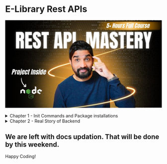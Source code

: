 # E-Library Rest APIs

[![Video Thumbnail](/assets//6SJQ5eOChrA-HD.jpg "Click to view more details")](https://youtu.be/6SJQ5eOChrA?si=7ry0vWpTbBaBoKg3)

<details>

<summary>
Chapter 1 - Init Commands and Package installations
</summary>

## Step 1: Init a package.json

```bash
npm init
```

## Step 2: Complete all the GitHub Stiff

```bash
Get a new repo & just copy paste the commands
```

## Step 3: Adding TS Support with Nodemon

```bash
npm install -D typescript ts-node nodemon @types/node
```

## Step 4 : Make a .gitignore file & add files as needed.

```bash
node_modules
```

## Step 5: Initing TSC File for TypeScript

```bash
npx tsc --init
```

## Step 6: Setup ESLint

```bash
npm init @eslint/config@latest
```

## Step 7: Setup Express

Create a server & app. Run the server & then create routes in the app section

```bash
npm i express
npm i -D @types/express
```

## Step 8: DotEnv Setup

Create a config file to map the process.env.{value} & make it readonly & export it.

Then install dotenv packages & use it in the server side.

```bash
npm i dotenv
npm i -D @types/dotenv
```

## Step 9: Installing Mongoose

First we need to create a mongodb instance using our Docker

```bash
docker run --name mongodb -d -p 27017:27017 mongo
```

After this we need to install mongoose & it's types

```bash
npm i mongoose
npm i -D @types/mongoose
```

## Step 10: Error Handling Configuration

We need to handle errors in a specific way. Global Error Handler is used here in our code.
Showing the error stack is one of the important things here.

```bash
npm i http-errors
npm i -D @types/http-errors
```

</details>

<details>
<summary>
Chapter 2 - Real Story of Backend
</summary>

## Step 1: Define Routes in a clean manner

First we need to make a different folder as per our usecase. For me it's user so I am doing in this way.

Then we need to make a Router Folder. For me it's userRouter.

```bash
create a router & controller. Then make use of app.use in the main app file and use different routes. This make your app very clean while coding different systems.

router should make reference to the controller which will help us in keep things minimal & clean.
```

For more reference refere user register commit.

## Step 2: Define Databse Model

In this section, we need to define model for the data we are accepting for MongoDB from the user.

```bash
We need to define the name, email & password types with if they are required or not. Unique or not and soo on.
```

For more info, refer User Model Added commit from the commit history.

## Step 3: Hashing the password

In this chapter, we are storing only the hashed password in our Database.

```bash
We are using library called bcrypt and not bcryptjs. We are basically hashing our password using this library and we are also adding number of salt rounds so that our password is hashed nicely.
```

For more info, kindly visit Added hashing to the password commit history.

## Step 4: Adding JWT

In this chapter, we are adding JWT (Json Web Token) to our system so that we can generate a token for the user.

```bash
We are using a library called as jsonwebtoken. Using this library we are signing a token or accessToken which we are creating using user details like _id (user id made by the MongoDB) & jwtSecret (stored on the server). We are also adding an expiry limit and an algorithm for the JWT to be created.

Also the secret stored on the server helps in creating the JWT and then also verifying the JWT token given by the user on verifying it's legitimacy of it's role and exisitence on the Databse.

In this way, secret is being used to create the token and also verifying the token when taken back by the user.
```

For more info, kindly visit the Added JWT commit in history.

</details>

## We are left with docs updation. That will be done by this weekend.

Happy Coding!
